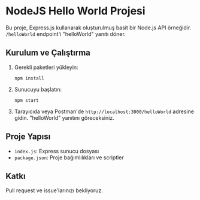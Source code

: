 # NodeJS Hello World Projesi

Bu proje, Express.js kullanarak oluşturulmuş basit bir Node.js API örneğidir. `/helloWorld` endpoint'i "helloWorld" yanıtı döner.

## Kurulum ve Çalıştırma

1. Gerekli paketleri yükleyin:
   ```
   npm install
   ```
2. Sunucuyu başlatın:
   ```
   npm start
   ```
3. Tarayıcıda veya Postman'de `http://localhost:3000/helloWorld` adresine gidin. "helloWorld" yanıtını göreceksiniz.

## Proje Yapısı

- `index.js`: Express sunucu dosyası
- `package.json`: Proje bağımlılıkları ve scriptler

## Katkı

Pull request ve issue'larınızı bekliyoruz.
